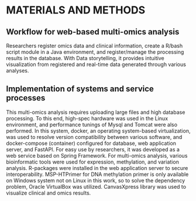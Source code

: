 # MATERIALS AND METHODS

## Workflow for web-based multi-omics analysis
Researchers register omics data and clinical information, create a R/bash script module in a Java environment, and register/manage the processing results in the database. With Data storytelling, it provides intuitive visualization from registered and real-time data generated through various analyses.

## Implementation of systems and service processes
This multi-omics analysis requires uploading large files and high database processing. To this end, high-spec hardware was used in the Linux environment, and performance tunings of Mysql and Tomcat were also performed. In this system, docker, an operating system-based virtualization, was used to resolve version compatibility between various software, and docker-compose (container) configured for database, web application server, and FastAPI. For easy use by researchers, it was developed as a web service based on Spring Framework.
For multi-omics analysis, various bioinformatic tools were used for expression, methylation, and variation analysis. R-packages were installed in the web application server to secure interoperability. MSP-HTPrimer for DNA methylation primer is only available on Windows system not on Linux in this work, so to solve the dependency problem, Oracle VirtualBox was utilized. CanvasXpress library was used to visualize clinical and omics results.
